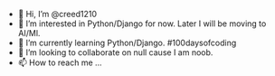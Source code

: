 - 👋 Hi, I’m @creed1210
- 👀 I’m interested in Python/Django for now. Later I will be moving to AI/Ml.
- 🌱 I’m currently learning Python/Django. #100daysofcoding
- 💞️ I’m looking to collaborate on null cause I am noob.
- 📫 How to reach me ...

<!---
creed1210/creed1210 is a ✨ special ✨ repository because its `README.md` (this file) appears on your GitHub profile.
You can click the Preview link to take a look at your changes.
--->
